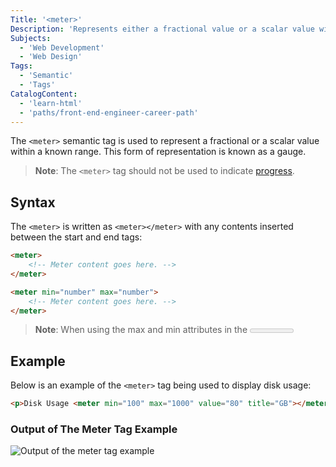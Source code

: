 ```yaml
---
Title: '<meter>'
Description: 'Represents either a fractional value or a scalar value within a known range.'
Subjects:
  - 'Web Development'
  - 'Web Design'
Tags:
  - 'Semantic'
  - 'Tags'
CatalogContent:
  - 'learn-html'
  - 'paths/front-end-engineer-career-path'
---
```


The `<meter>` semantic tag is used to represent a fractional or a scalar value within a known range. This form of representation is known as a gauge.

> **Note**: The `<meter>` tag should not be used to indicate [progress](https://www.codecademy.com/resources/docs/html/semantic-html/progress).

## Syntax

The `<meter>` is written as `<meter></meter>` with any contents inserted between the start and end tags:

```html
<meter>
    <!-- Meter content goes here. -->
</meter>
```

```html
<meter min="number" max="number">
    <!-- Meter content goes here. -->
</meter>
```

> **Note**: When using the max and min attributes in the <meter> element, they should define the range so that the value's attribute can appear within it, except if the value is between 0 and 1.

## Example

Below is an example of the `<meter>` tag being used to display disk usage:

```html
<p>Disk Usage <meter min="100" max="1000" value="80" title="GB"></meter>.</p>
```
### Output of The Meter Tag Example

![Output of the meter tag example](https://raw.githubusercontent.com/Codecademy/docs/main/media//meter.png)
